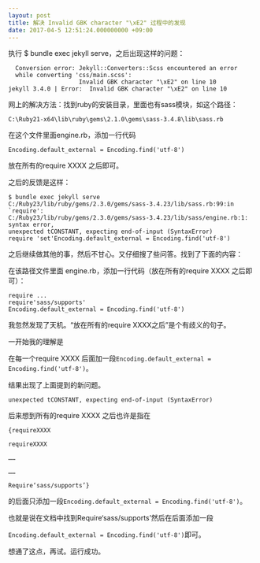 ```yaml
---
layout: post
title: 解决 Invalid GBK character "\xE2" 过程中的发现
date: 2017-04-5 12:51:24.000000000 +09:00
---
```

执行 $ bundle exec jekyll serve，之后出现这样的问题：
```
  Conversion error: Jekyll::Converters::Scss encountered an error
  while converting 'css/main.scss':
                    Invalid GBK character "\xE2" on line 10
jekyll 3.4.0 | Error:  Invalid GBK character "\xE2" on line 10
```

网上的解决方法：找到ruby的安装目录，里面也有sass模块，如这个路径：
```
C:\Ruby21-x64\lib\ruby\gems\2.1.0\gems\sass-3.4.8\lib\sass.rb
```
在这个文件里面engine.rb，添加一行代码
```
Encoding.default_external = Encoding.find('utf-8')
```
放在所有的require XXXX 之后即可。

之后的反馈是这样：

```
$ bundle exec jekyll serve
C:/Ruby23/lib/ruby/gems/2.3.0/gems/sass-3.4.23/lib/sass.rb:99:in `require': 
C:/Ruby23/lib/ruby/gems/2.3.0/gems/sass-3.4.23/lib/sass/engine.rb:1: 
syntax error,
unexpected tCONSTANT, expecting end-of-input (SyntaxError)
require 'set'Encoding.default_external = Encoding.find('utf-8')
```
之后继续做其他的事，然后不甘心。又仔细搜了些问答。找到了下面的内容：

在该路径文件里面 engine.rb，添加一行代码（放在所有的require XXXX 之后即可）：

```
require ...
require'sass/supports'
Encoding.default_external = Encoding.find('utf-8')
```

我忽然发现了天机。“放在所有的require XXXX之后”是个有歧义的句子。

一开始我的理解是

在每一个require XXXX 后面加一段```Encoding.default_external = Encoding.find('utf-8')```。

结果出现了上面提到的新问题。
```
unexpected tCONSTANT, expecting end-of-input (SyntaxError)
```

后来想到所有的require XXXX 之后也许是指在

```
{requireXXXX

requireXXXX

……

……

Require‘sass/supports’}

```
的后面只添加一段```Encoding.default_external = Encoding.find('utf-8')```。

也就是说在文档中找到Require‘sass/supports’然后在后面添加一段

```Encoding.default_external = Encoding.find('utf-8')```即可。

想通了这点，再试。运行成功。


